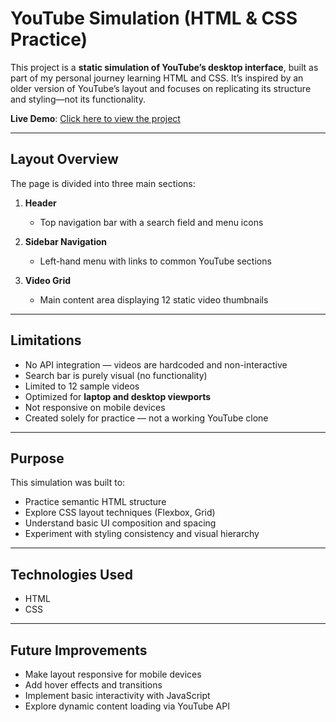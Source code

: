 # YouTube Simulation (HTML & CSS Practice)

This project is a **static simulation of YouTube’s desktop interface**, built as part of my personal journey learning HTML and CSS. It’s inspired by an older version of YouTube’s layout and focuses on replicating its structure and styling—not its functionality.

**Live Demo**: [Click here to view the project](https://nqphu412.github.io/HTML-CSS_practice_YouTube_Simulation/)

---

## Layout Overview

The page is divided into three main sections:

1. **Header**  
   - Top navigation bar with a search field and menu icons

2. **Sidebar Navigation**  
   - Left-hand menu with links to common YouTube sections

3. **Video Grid**  
   - Main content area displaying 12 static video thumbnails

---

## Limitations

- No API integration — videos are hardcoded and non-interactive  
- Search bar is purely visual (no functionality)  
- Limited to 12 sample videos  
- Optimized for **laptop and desktop viewports**  
- Not responsive on mobile devices  
- Created solely for practice — not a working YouTube clone

---

## Purpose

This simulation was built to:
- Practice semantic HTML structure  
- Explore CSS layout techniques (Flexbox, Grid)  
- Understand basic UI composition and spacing  
- Experiment with styling consistency and visual hierarchy

---

## Technologies Used

- HTML
- CSS

---

## Future Improvements

- Make layout responsive for mobile devices  
- Add hover effects and transitions  
- Implement basic interactivity with JavaScript  
- Explore dynamic content loading via YouTube API
